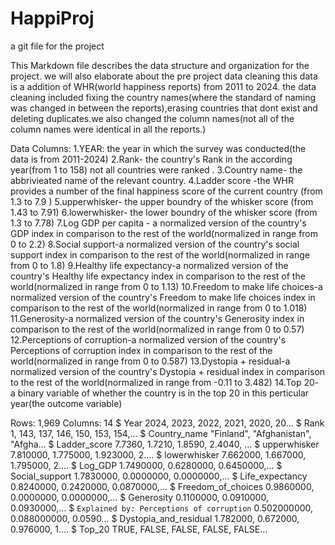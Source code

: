 # HappiProj
 a git file for the project

This Markdown file describes the data structure and organization for the project.
we will also elaborate about the pre project data cleaning
this data is a addition of WHR(world happiness reports) from 2011 to 2024.
the data cleaning included fixing the country names(where the standard of naming was changed in between the reports),erasing countries that dont exist and deleting duplicates.we also changed the column names(not all of the column names were identical in all the reports.)


Data Columns: 
1.YEAR: the year in which the survey was conducted(the data is from 2011-2024)
2.Rank- the country's Rank in the according year(from 1 to 158) not all countries were ranked .
3.Country name- the abbrivieated name of the relevant country.
4.Ladder score -the WHR provides a number of the final happiness score of the current country (from 1.3 to 7.9 )
5.upperwhisker- the upper boundry of the whisker score (from 1.43 to 7.91)
6.lowerwhisker- the lower boundry of the whisker score (from 1.3 to 7.78)
7.Log GDP per capita - a normalized version of the country's GDP index in comparison to the rest of the world(normalized in range from 0 to 2.2) 
8.Social support-a normalized version of the country's social support index in comparison to the rest of the world(normalized in range from 0 to 1.8)
9.Healthy life expectancy-a normalized version of the country's Healthy life expectancy index in comparison to the rest of the world(normalized in range from 0 to 1.13)
10.Freedom to make life choices-a normalized version of the country's Freedom to make life choices index in comparison to the rest of the world(normalized in range from 0 to 1.018)
11.Generosity-a normalized version of the country's Generosity index in comparison to the rest of the world(normalized in range from 0 to 0.57)
12.Perceptions of corruption-a normalized version of the country's Perceptions of corruption index in comparison to the rest of the world(normalized in range from 0 to 0.587)
13.Dystopia + residual-a normalized version of the country's Dystopia + residual index in comparison to the rest of the world(normalized in range from -0.11 to 3.482)
14.Top 20-  a binary variable of whether the country is in the top 20 in this perticular year(the outcome variable)

Rows: 1,969
Columns: 14
$ Year                                      <dbl> 2024, 2023, 2022, 2021, 2020, 20…
$ Rank                                      <dbl> 1, 143, 137, 146, 150, 153, 154,…
$ Country_name                              <chr> "Finland", "Afghanistan", "Afgha…
$ Ladder_score                              <dbl> 7.7360, 1.7210, 1.8590, 2.4040, …
$ upperwhisker                              <dbl> 7.810000, 1.775000, 1.923000, 2.…
$ lowerwhisker                              <dbl> 7.662000, 1.667000, 1.795000, 2.…
$ Log_GDP                                   <dbl> 1.7490000, 0.6280000, 0.6450000,…
$ Social_support                            <dbl> 1.7830000, 0.0000000, 0.0000000,…
$ Life_expectancy                           <dbl> 0.8240000, 0.2420000, 0.0870000,…
$ Freedom_of_choices                        <dbl> 0.9860000, 0.0000000, 0.0000000,…
$ Generosity                                <dbl> 0.1100000, 0.0910000, 0.0930000,…
$ `Explained by: Perceptions of corruption` <dbl> 0.502000000, 0.088000000, 0.0590…
$ Dystopia_and_residual                     <dbl> 1.782000, 0.672000, 0.976000, 1.…
$ Top_20                                    <lgl> TRUE, FALSE, FALSE, FALSE, FALSE…